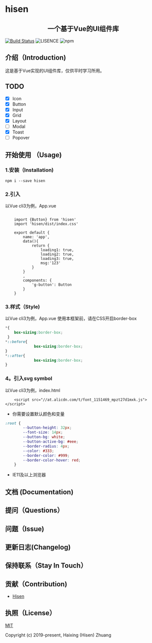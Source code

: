 # hisen
<h2 align="center">一个基于Vue的UI组件库</h2>

[![Build Status](https://travis-ci.org/zhuanghaixin/hisen.svg?branch=master)](https://travis-ci.org/zhuanghaixin/hisen)
![LISENCE](https://img.shields.io/npm/l/express.svg)
![npm](https://img.shields.io/npm/v/hisen.svg)
## 介绍（Introduction)
这是基于Vue实现的UI组件库，仅供平时学习所用。
## TODO
   - [x] Icon
   - [x] Button
   - [x] Input
   - [x] Grid
   - [x] Layout
   - [ ] Modal
   - [x] Toast
   - [ ] Popover
## 开始使用 （Usage)
### 1.安装（Installation)
```
npm i --save hisen

```
### 2.引入
以Vue cli3为例，App.vue
```

    import {Button} from 'hisen'
    import 'hisen/dist/index.css'

    export default {
        name: 'app',
        data(){
            return {
                loading1: true,
                loading2: true,
                loading3: true,
                msg:'123'
            }
        }
        ,
        components: {
            'g-button': Button
        }
    }
```
### 3.样式（Style)
以Vue cli3为例，App.vue
使用本框架前，请在CSS开启border-box
```css
*{
    box-sizing:border-box;
 }
*::before{
             box-sizing:border-box;
}
*::after{
             box-sizing:border-box;
}
```
### 4。引入svg symbol
以Vue cli3为例，index.html
```
    <script src="//at.alicdn.com/t/font_1151469_mpzt27d1mxk.js"></script>
```
- 你需要设置默认颜色和变量
```css
:root {
        --button-height: 32px;
        --font-size: 14px;
        --button-bg: white;
        --button-active-bg: #eee;
        --border-radius: 4px;
        --color: #333;
        --border-color: #999;
        --border-color-hover: red;
    }
```
- IE11及以上浏览器

## 文档 (Documentation)
## 提问（Questions）
## 问题（Issue)
## 更新日志(Changelog)
## 保持联系（Stay In Touch）
## 贡献（Contribution)
- [Hisen](https://github.com/zhuanghaixin)
## 执照（License）
[MIT](http://opensource.org/licenses/MIT)

Copyright (c) 2019-present, Haixing (Hisen) Zhuang
